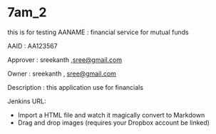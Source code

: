 # 7am_2
this is for testing
AANAME : financial service for mutual funds

AAID  :  AA123567

Approver : sreekanth ,sree@gmail.com

Owner  : sreekanth , sree@gmail.com

Description : this application use for financials

Jenkins URL:


  - Import a HTML file and watch it magically convert to Markdown
  - Drag and drop images (requires your Dropbox account be linked)
